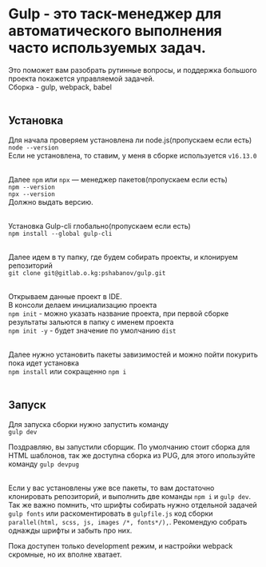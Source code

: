 # Gulp - это таск-менеджер для автоматического выполнения часто используемых задач.
Это поможет вам разобрать рутинные вопросы, и поддержка большого проекта покажется управляемой задачей.<br>
Сборка - gulp, webpack, babel<br><br>

## Установка
Для начала проверяем установлена ли node.js(пропускаем если есть)<br>
`node --version`<br>
Если не установлена, то ставим, у меня в сборке используется `v16.13.0`<br><br>

Далее `npm` или `npx` — менеджер пакетов(пропускаем если есть)<br>
`npm --version` <br>
`npx --version` <br>
Должно выдать версию.<br><br>

Установка Gulp-cli глобально(пропускаем если есть)<br>
`npm install --global gulp-cli`<br><br>

Далее идем в ту папку, где будем собирать проекты, и клонируем репозиторий<br>
`git clone git@gitlab.o.kg:pshabanov/gulp.git`<br><br>

Открываем данные проект в IDE.<br>
В консоли делаем инициализацию проекта<br>
`npm init` - можно указать название проекта, при первой сборке результаты зальются в папку с именем проекта<br>
`npm init -y` - будет значение по умолчанию `dist`<br><br>

Далее нужно установить пакеты завизимостей и можно пойти покурить пока идет установка<br>
`npm install` или сокращенно `npm i`<br><br>

## Запуск
Для запуска сборки нужно запустить команду <br>
`gulp dev`<br>

Поздравляю, вы запустили сборщик. По умолчанию стоит сборка для HTML шаблонов, так же доступна сборка из PUG, для этого
ипользуйте команду `gulp devpug`<br><br>

Если у вас установлены уже все пакеты, то вам достаточно клонировать репозиторий, и выполнить две команды `npm i` и `gulp dev`.
Так же важно помнить, что шрифты собирать нужно отдельной задачей `gulp fonts` или раскоментировать в `gulpfile.js` код сборки
`parallel(html, scss, js, images /*, fonts*/),`. Рекомендую собрать однажды шрифты и забыть про них.

Пока доступен только development режим, и настройки webpack скромные, но их вполне хватает.
